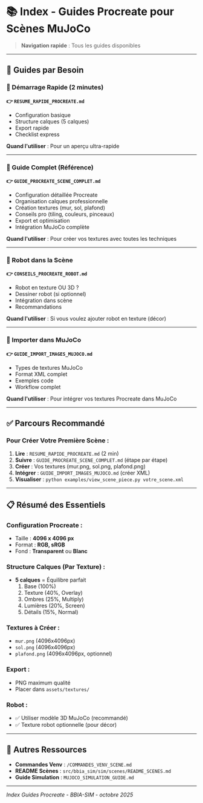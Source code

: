 # 📚 Index - Guides Procreate pour Scènes MuJoCo

> **Navigation rapide** : Tous les guides disponibles

---

## 🎯 Guides par Besoin

### **🚀 Démarrage Rapide (2 minutes)**

**👉 `RESUME_RAPIDE_PROCREATE.md`**
- Configuration basique
- Structure calques (5 calques)
- Export rapide
- Checklist express

**Quand l'utiliser** : Pour un aperçu ultra-rapide

---

### **📖 Guide Complet (Référence)**

**👉 `GUIDE_PROCREATE_SCENE_COMPLET.md`**
- Configuration détaillée Procreate
- Organisation calques professionnelle
- Création textures (mur, sol, plafond)
- Conseils pro (tiling, couleurs, pinceaux)
- Export et optimisation
- Intégration MuJoCo complète

**Quand l'utiliser** : Pour créer vos textures avec toutes les techniques

---

### **🤖 Robot dans la Scène**

**👉 `CONSEILS_PROCREATE_ROBOT.md`**
- Robot en texture OU 3D ?
- Dessiner robot (si optionnel)
- Intégration dans scène
- Recommandations

**Quand l'utiliser** : Si vous voulez ajouter robot en texture (décor)

---

### **🔧 Importer dans MuJoCo**

**👉 `GUIDE_IMPORT_IMAGES_MUJOCO.md`**
- Types de textures MuJoCo
- Format XML complet
- Exemples code
- Workflow complet

**Quand l'utiliser** : Pour intégrer vos textures Procreate dans MuJoCo

---

## ✅ Parcours Recommandé

### **Pour Créer Votre Première Scène** :

1. **Lire** : `RESUME_RAPIDE_PROCREATE.md` (2 min)
2. **Suivre** : `GUIDE_PROCREATE_SCENE_COMPLET.md` (étape par étape)
3. **Créer** : Vos textures (mur.png, sol.png, plafond.png)
4. **Intégrer** : `GUIDE_IMPORT_IMAGES_MUJOCO.md` (créer XML)
5. **Visualiser** : `python examples/view_scene_piece.py votre_scene.xml`

---

## 📋 Résumé des Essentiels

### **Configuration Procreate** :
- Taille : **4096 x 4096 px**
- Format : **RGB, sRGB**
- Fond : **Transparent** ou **Blanc**

### **Structure Calques (Par Texture)** :
- **5 calques** = Équilibre parfait
  1. Base (100%)
  2. Texture (40%, Overlay)
  3. Ombres (25%, Multiply)
  4. Lumières (20%, Screen)
  5. Détails (15%, Normal)

### **Textures à Créer** :
- `mur.png` (4096x4096px)
- `sol.png` (4096x4096px)
- `plafond.png` (4096x4096px, optionnel)

### **Export** :
- PNG maximum qualité
- Placer dans `assets/textures/`

### **Robot** :
- ✅ Utiliser modèle 3D MuJoCo (recommandé)
- ✅ Texture robot optionnelle (pour décor)

---

## 🔗 Autres Ressources

- **Commandes Venv** : `/COMMANDES_VENV_SCENE.md`
- **README Scènes** : `src/bbia_sim/sim/scenes/README_SCENES.md`
- **Guide Simulation** : `MUJOCO_SIMULATION_GUIDE.md`

---

*Index Guides Procreate - BBIA-SIM - octobre 2025*

